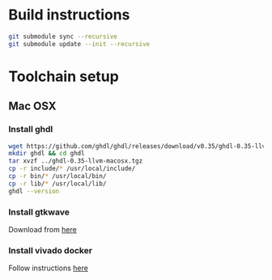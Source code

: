 # Build instructions

```bash
git submodule sync --recursive
git submodule update --init --recursive
```

# Toolchain setup

## Mac OSX
### Install ghdl

```bash
wget https://github.com/ghdl/ghdl/releases/download/v0.35/ghdl-0.35-llvm-macosx.tgz
mkdir ghdl && cd ghdl
tar xvzf ../ghdl-0.35-llvm-macosx.tgz
cp -r include/* /usr/local/include/
cp -r bin/* /usr/local/bin/
cp -r lib/* /usr/local/lib/
ghdl --version
```

### Install gtkwave
Download from [here](https://sourceforge.net/projects/gtkwave/files/gtkwave-3.3.95-osx-app/gtkwave.zip/download)

### Install vivado docker
Follow instructions [here](https://github.com/noah95/vivado-docker)

